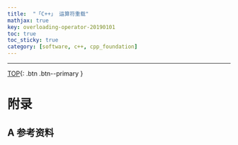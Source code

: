 ```yaml
---
title:  "「C++」 运算符重载"
mathjax: true
key: overloading-operator-20190101
toc: true
toc_sticky: true
category: [software, c++, cpp_foundation]
---
```

<span id='head'></span>

<!--more-->




-------------------  
[TOP](#head){: .btn .btn--primary }



# 附录
## A 参考资料

